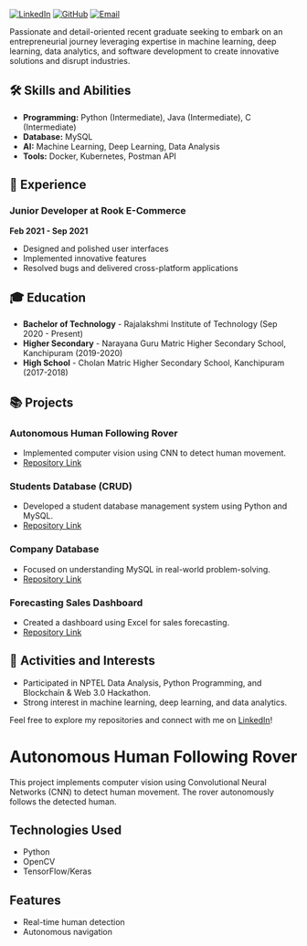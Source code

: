 

[![LinkedIn](https://img.shields.io/badge/LinkedIn-blue)](https://linkedin.com/in/naveen-jeyasankarb243531b9)
[![GitHub](https://img.shields.io/badge/GitHub-black)](https://github.com/Naveenjeyasankar)
[![Email](https://img.shields.io/badge/Email-red)](mailto:jeyasankarnaveen@gmail.com)

Passionate and detail-oriented recent graduate seeking to embark on an entrepreneurial journey leveraging expertise in machine learning, deep learning, data analytics, and software development to create innovative solutions and disrupt industries.

## 🛠 Skills and Abilities

- **Programming:** Python (Intermediate), Java (Intermediate), C (Intermediate)
- **Database:** MySQL
- **AI:** Machine Learning, Deep Learning, Data Analysis
- **Tools:** Docker, Kubernetes, Postman API

## 💼 Experience

### Junior Developer at Rook E-Commerce
**Feb 2021 - Sep 2021**
- Designed and polished user interfaces
- Implemented innovative features
- Resolved bugs and delivered cross-platform applications

## 🎓 Education

- **Bachelor of Technology** - Rajalakshmi Institute of Technology (Sep 2020 - Present)
- **Higher Secondary** - Narayana Guru Matric Higher Secondary School, Kanchipuram (2019-2020)
- **High School** - Cholan Matric Higher Secondary School, Kanchipuram (2017-2018)

## 📚 Projects

### Autonomous Human Following Rover
- Implemented computer vision using CNN to detect human movement.
- [Repository Link](https://github.com/Naveenjeyasankar/AI-PROJECTS)

### Students Database (CRUD)
- Developed a student database management system using Python and MySQL.
- [Repository Link](https://github.com/Naveenjeyasankar/AI-PROJECTS)

### Company Database
- Focused on understanding MySQL in real-world problem-solving.
- [Repository Link](https://github.com/Naveenjeyasankar/company-database)

### Forecasting Sales Dashboard
- Created a dashboard using Excel for sales forecasting.
- [Repository Link](https://github.com/Naveenjeyasankar/AI-PROJECTS)

## 🏅 Activities and Interests
- Participated in NPTEL Data Analysis, Python Programming, and Blockchain & Web 3.0 Hackathon.
- Strong interest in machine learning, deep learning, and data analytics.

Feel free to explore my repositories and connect with me on [LinkedIn](https://linkedin.com/in/naveen-jeyasankarb243531b9)!
# Autonomous Human Following Rover

This project implements computer vision using Convolutional Neural Networks (CNN) to detect human movement. The rover autonomously follows the detected human.

## Technologies Used
- Python
- OpenCV
- TensorFlow/Keras

## Features
- Real-time human detection
- Autonomous navigation
